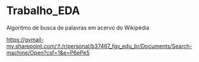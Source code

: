 # Trabalho_EDA
Algoritmo de busca de palavras em acervo do Wikipédia 

https://gvmail-my.sharepoint.com/:f:/r/personal/b37467_fgv_edu_br/Documents/Search-machine/Open?csf=1&e=P6ePe5
